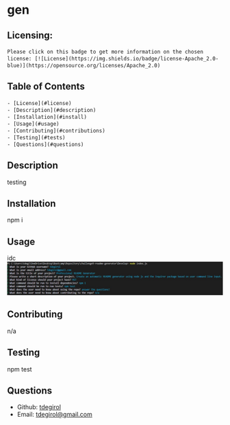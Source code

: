 # gen

  <a id="license"></a>
  ## Licensing:
    Please click on this badge to get more information on the chosen license: [![License](https://img.shields.io/badge/license-Apache_2.0-blue)](https://opensource.org/licenses/Apache_2.0)

  ## Table of Contents
    - [License](#license)
    - [Description](#description)
    - [Installation](#install)
    - [Usage](#usage)
    - [Contributing](#contributions)
    - [Testing](#tests)
    - [Questions](#questions)

  <a id="description"></a>
  ## Description
  testing

  <a id="install"></a>
  ## Installation 
  npm i

  <a id="usage"></a>
  ## Usage 
  idc
  ![Media-Queries-Image](./utils/usage-image.jpg)

  <a id="contributions"></a>
  ## Contributing
  n/a

  <a id="tests"></a>
  ## Testing
  npm test

  <a id="questions"></a>
  ## Questions 
  - Github: [tdegirol](https://github.com/tdegirol)
  - Email: tdegirol@gmail.com
